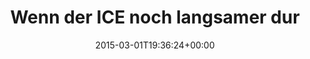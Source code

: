 ---
retweeted: false
source: <a href="http://twitter.com" rel="nofollow">Twitter Web Client</a>
entities:
  hashtags: []
  symbols: []
  user_mentions: []
  urls: []
display_text_range:
- '0'
- '140'
favorite_count: '11'
id_str: '572118205583499264'
truncated: false
retweet_count: '1'
id: '572118205583499264'
created_at: Sun Mar 01 19:36:24 +0000 2015
favorited: false
full_text: Wenn der ICE noch langsamer durchs Saaletal schlurft, kann ich den Tagesschau
  Stream aus machen und in den Wohnzimmerfenstern weiterschauen.
lang: de
tags:
- pesos:twitter
date: '2015-03-01T19:36:24+00:00'
src: https://twitter.com/bascht/status/572118205583499264
original_url: https://twitter.com/bascht/status/572118205583499264
type: twitter_tweet
text: Wenn der ICE noch langsamer durchs Saaletal schlurft, kann ich den Tagesschau
  Stream aus machen und in den Wohnzimmerfenstern weiterschauen.
title: Wenn der ICE noch langsamer dur

---
